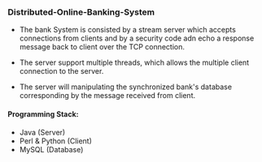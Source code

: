 ### Distributed-Online-Banking-System

-  The bank System is consisted by a stream server which accepts connections from clients and by a security code adn echo a response message back to client over the TCP connection.

- The server support multiple threads, which allows the multiple client connection to the server. 

- The server will manipulating the synchronized bank's database corresponding by the message received from client.

#### Programming Stack:
- Java (Server)
- Perl & Python (Client)
- MySQL (Database)
